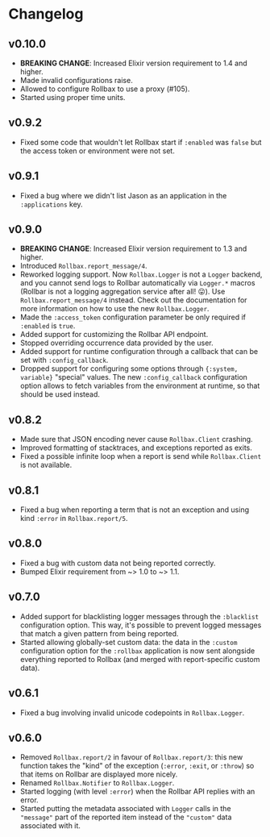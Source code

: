 # Changelog

## v0.10.0

* **BREAKING CHANGE**: Increased Elixir version requirement to 1.4 and higher.
* Made invalid configurations raise.
* Allowed to configure Rollbax to use a proxy (#105).
* Started using proper time units.

## v0.9.2

* Fixed some code that wouldn't let Rollbax start if `:enabled` was `false` but the access token or environment were not set.

## v0.9.1

* Fixed a bug where we didn't list Jason as an application in the `:applications` key.

## v0.9.0

* **BREAKING CHANGE**: Increased Elixir version requirement to 1.3 and higher.
* Introduced `Rollbax.report_message/4`.
* Reworked logging support. Now `Rollbax.Logger` is not a `Logger` backend, and you cannot send logs to Rollbar automatically via `Logger.*` macros (Rollbar is not a logging aggregation service after all! :stuck_out_tongue:). Use `Rollbax.report_message/4` instead. Check out the documentation for more information on how to use the new `Rollbax.Logger`.
* Made the `:access_token` configuration parameter be only required if `:enabled` is `true`.
* Added support for customizing the Rollbar API endpoint.
* Stopped overriding occurrence data provided by the user.
* Added support for runtime configuration through a callback that can be set with `:config_callback`.
* Dropped support for configuring some options through `{:system, variable}` "special" values. The new `:config_callback` configuration option allows to fetch variables from the environment at runtime, so that should be used instead.

## v0.8.2

* Made sure that JSON encoding never cause `Rollbax.Client` crashing.
* Improved formatting of stacktraces, and exceptions reported as exits.
* Fixed a possible infinite loop when a report is send while `Rollbax.Client` is not available.

## v0.8.1

* Fixed a bug when reporting a term that is not an exception and using kind `:error` in `Rollbax.report/5`.

## v0.8.0

* Fixed a bug with custom data not being reported correctly.
* Bumped Elixir requirement from ~> 1.0 to ~> 1.1.

## v0.7.0

* Added support for blacklisting logger messages through the `:blacklist` configuration option. This way, it's possible to prevent logged messages that match a given pattern from being reported.
* Started allowing globally-set custom data: the data in the `:custom` configuration option for the `:rollbax` application is now sent alongside everything reported to Rollbax (and merged with report-specific custom data).

## v0.6.1

* Fixed a bug involving invalid unicode codepoints in `Rollbax.Logger`.

## v0.6.0

* Removed `Rollbax.report/2` in favour of `Rollbax.report/3`: this new function takes the "kind" of the exception (`:error`, `:exit`, or `:throw`) so that items on Rollbar are displayed more nicely.
* Renamed `Rollbax.Notifier` to `Rollbax.Logger`.
* Started logging (with level `:error`) when the Rollbar API replies with an error.
* Started putting the metadata associated with `Logger` calls in the `"message"` part of the reported item instead of the `"custom"` data associated with it.
